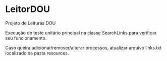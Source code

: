 # LeitorDOU
Projeto de Leituras DOU

Execução de teste unitário principal na classe SearchLinks para verificar seu funcionamento.

Caso queira adicionar/remover/alterar processos, atualizar arquivo links.txt localizado na pasta resources.

